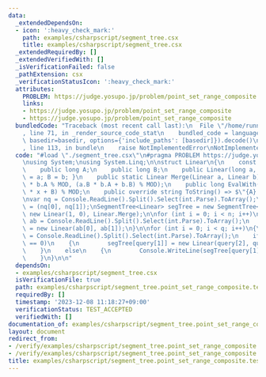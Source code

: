 ```yaml
---
data:
  _extendedDependsOn:
  - icon: ':heavy_check_mark:'
    path: examples/csharpscript/segment_tree.csx
    title: examples/csharpscript/segment_tree.csx
  _extendedRequiredBy: []
  _extendedVerifiedWith: []
  _isVerificationFailed: false
  _pathExtension: csx
  _verificationStatusIcon: ':heavy_check_mark:'
  attributes:
    PROBLEM: https://judge.yosupo.jp/problem/point_set_range_composite
    links:
    - https://judge.yosupo.jp/problem/point_set_range_composite
    - https://judge.yosupo.jp/problem/point_set_range_composite
  bundledCode: "Traceback (most recent call last):\n  File \"/home/runner/.local/lib/python3.10/site-packages/onlinejudge_verify/documentation/build.py\"\
    , line 71, in _render_source_code_stat\n    bundled_code = language.bundle(stat.path,\
    \ basedir=basedir, options={'include_paths': [basedir]}).decode()\n  File \"/home/runner/.local/lib/python3.10/site-packages/onlinejudge_verify/languages/csharpscript.py\"\
    , line 113, in bundle\n    raise NotImplementedError\nNotImplementedError\n"
  code: "#load \"./segment_tree.csx\"\n#pragma PROBLEM https://judge.yosupo.jp/problem/point_set_range_composite\n\
    \nusing System;\nusing System.Linq;\n\nstruct Linear\n{\n    const int MOD = 998244353;\n\
    \    public long A;\n    public long B;\n    public Linear(long a, long b) { A\
    \ = a; B = b; }\n    public static Linear Merge(Linear a, Linear b) => new Linear(a.A\
    \ * b.A % MOD, (a.B * b.A + b.B) % MOD);\n    public long EvalWith(int x) => (A\
    \ * x + B) % MOD;\n    public override string ToString() => $\"{A} {B}\";\n}\n\
    \nvar nq = Console.ReadLine().Split().Select(int.Parse).ToArray();\nvar (n, q)\
    \ = (nq[0], nq[1]);\nSegmentTree<Linear> segTree = new SegmentTree<Linear>(n,\
    \ new Linear(1, 0), Linear.Merge);\n\nfor (int i = 0; i < n; i++)\n{\n    var\
    \ ab = Console.ReadLine().Split().Select(int.Parse).ToArray();\n    segTree[i]\
    \ = new Linear(ab[0], ab[1]);\n}\n\nfor (int i = 0; i < q; i++)\n{\n    var query\
    \ = Console.ReadLine().Split().Select(int.Parse).ToArray();\n    if (query[0]\
    \ == 0)\n    {\n        segTree[query[1]] = new Linear(query[2], query[3]);\n\
    \    }\n    else\n    {\n        Console.WriteLine(segTree[query[1]..query[2]].EvalWith(query[3]));\n\
    \    }\n}\n\n"
  dependsOn:
  - examples/csharpscript/segment_tree.csx
  isVerificationFile: true
  path: examples/csharpscript/segment_tree.point_set_range_composite.test.csx
  requiredBy: []
  timestamp: '2023-12-08 11:18:27+09:00'
  verificationStatus: TEST_ACCEPTED
  verifiedWith: []
documentation_of: examples/csharpscript/segment_tree.point_set_range_composite.test.csx
layout: document
redirect_from:
- /verify/examples/csharpscript/segment_tree.point_set_range_composite.test.csx
- /verify/examples/csharpscript/segment_tree.point_set_range_composite.test.csx.html
title: examples/csharpscript/segment_tree.point_set_range_composite.test.csx
---
```

